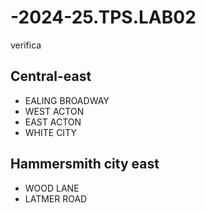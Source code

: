 # -2024-25.TPS.LAB02
verifica
## Central-east
- EALING BROADWAY
- WEST ACTON
- EAST ACTON
- WHITE CITY
## Hammersmith city east
- WOOD LANE
- LATMER ROAD
